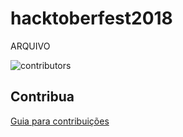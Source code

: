 # hacktoberfest2018
ARQUIVO

![contributors](https://img.shields.io/github/contributors/comunidadescampinas/hacktoberfest2018.svg "")

## Contribua
[Guia para contribuições](contribute.md)
